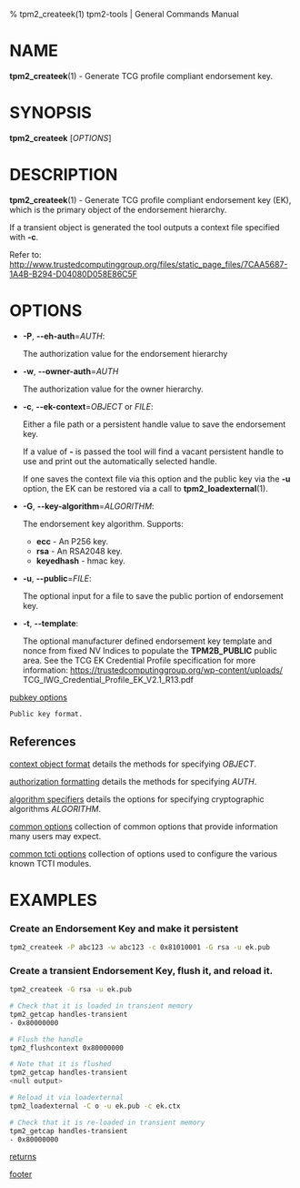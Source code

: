 % tpm2_createek(1) tpm2-tools | General Commands Manual

# NAME

**tpm2_createek**(1) - Generate TCG profile compliant endorsement key.

# SYNOPSIS

**tpm2_createek** [*OPTIONS*]

# DESCRIPTION

**tpm2_createek**(1) - Generate TCG profile compliant endorsement key (EK),
which is the primary object of the endorsement hierarchy.

If a transient object is generated the tool outputs a context file specified
with **-c**.

Refer to:
<http://www.trustedcomputinggroup.org/files/static_page_files/7CAA5687-1A4B-B294-D04080D058E86C5F>

# OPTIONS

  * **-P**, **\--eh-auth**=_AUTH_:

    The authorization value for the endorsement hierarchy

  * **-w**, **\--owner-auth**=_AUTH_

    The authorization value for the owner hierarchy.

  * **-c**, **\--ek-context**=_OBJECT_ or _FILE_:

    Either a file path or a persistent handle value to save the endorsement key.

    If a value of **-** is passed the tool will find a vacant persistent handle
    to use and print out the automatically selected handle.

    If one saves the context file via this option and the public key via the
    **-u** option, the EK can be restored via a call to **tpm2_loadexternal**(1).

  * **-G**, **\--key-algorithm**=_ALGORITHM_:

    The endorsement key algorithm. Supports:
    * **ecc** - An P256 key.
    * **rsa** - An RSA2048 key.
    * **keyedhash** - hmac key.

  * **-u**, **\--public**=_FILE_:

    The optional input for a file to save the public portion of endorsement key.

  * **-t**, **\--template**:

    The optional manufacturer defined endorsement key template and nonce from
    fixed NV Indices to populate the **TPM2B_PUBLIC** public area.
    See the TCG EK Credential Profile specification for more information:
    https://trustedcomputinggroup.org/wp-content/uploads/
    TCG_IWG_Credential_Profile_EK_V2.1_R13.pdf

[pubkey options](common/pubkey.md)

    Public key format.

## References

[context object format](common/ctxobj.md) details the methods for specifying
_OBJECT_.

[authorization formatting](common/authorizations.md) details the methods for
specifying _AUTH_.

[algorithm specifiers](common/alg.md) details the options for specifying
cryptographic algorithms _ALGORITHM_.

[common options](common/options.md) collection of common options that provide
information many users may expect.

[common tcti options](common/tcti.md) collection of options used to configure
the various known TCTI modules.

# EXAMPLES

### Create an Endorsement Key and make it persistent
```bash
tpm2_createek -P abc123 -w abc123 -c 0x81010001 -G rsa -u ek.pub
```

### Create a transient Endorsement Key, flush it, and reload it.
```bash
tpm2_createek -G rsa -u ek.pub

# Check that it is loaded in transient memory
tpm2_getcap handles-transient
- 0x80000000

# Flush the handle
tpm2_flushcontext 0x80000000

# Note that it is flushed
tpm2_getcap handles-transient
<null output>

# Reload it via loadexternal
tpm2_loadexternal -C o -u ek.pub -c ek.ctx

# Check that it is re-loaded in transient memory
tpm2_getcap handles-transient
- 0x80000000

```

[returns](common/returns.md)

[footer](common/footer.md)
